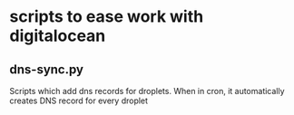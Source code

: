 # scripts to ease work with digitalocean

## dns-sync.py
Scripts which add dns records for droplets. When in cron, it automatically creates DNS record for every droplet
